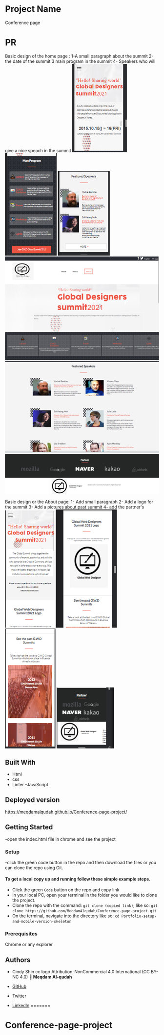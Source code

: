 
# Project Name

Conference page

# PR

Basic design of the home page :
1-A small paragraph about the summit
2-the date of the summit
3 main program in the summit
4- Speakers who will give a nice speach in the summit
![screenshot](img/Readme-file/Capture.PNG)
![screenshot](img/Readme-file/Capture2.PNG)
![screenshot](img/Readme-file/Capture3.PNG)
![screenshot](img/Readme-file/Capture4.PNG)
![screenshot](img/Readme-file/Capture5.PNG)
![screenshot](img/Readme-file/Capture6.PNG)
![screenshot](img/Readme-file/Capture7.PNG)

Basic design or the About page:
1- Add small paragraph
2- Add a logo for the summit
3- Add a pictures about past summit
4- add the partner's
![screenshot](img/Readme-file/Capture8.PNG)
![screenshot](img/Readme-file/Capture9.PNG)
![screenshot](img/Readme-file/Capture10.PNG)
![screenshot](img/Readme-file/Capture11.PNG)

## Built With

- Html
- css
- Linter
  -JavaScript

## Deployed version

https://meqdamalqudah.github.io/Conference-page-project/

## Getting Started

-open the index.html file in chrome and see the project

### Setup

-click the green code button in the repo and then download the files or you can clone the repo using Git.

#### To get a local copy up and running follow these simple example steps.

- Click the green `Code` button on the repo and copy link
- In your local PC, open your terminal in the folder you would like to clone the project.
- Clone the repo with the command: `git clone (copied link)`; like so: `git clone https://github.com/MeqdamAlqudah/Conference-page-project.git`
- On the terminal, navigate into the directory like so: `cd Portfolio-setup-and-mobile-version-skeleton`

### Prerequisites

Chrome or any explorer

## Authors

- Cindy Shin
  cc logo Attribution-NonCommercial 4.0 International (CC BY-NC 4.0)
  👤 **Meqdam Al-qudah**

- [GitHub](https://github.com/MeqdamAlqudah)
- [Twitter](https://twitter.com/MeqdamQudah)
- [LinkedIn](www.linkedin.com/in/meqdam-al-qudah-7514a21b5)
=======
# Conference-page-project

